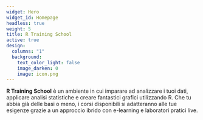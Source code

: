 ```yaml
---
widget: Hero
widget_id: Homepage
headless: true
weight: 5
title: R Training School
active: true
design:
  columns: "1"
  background:
    text_color_light: false
    image_darken: 0
    image: icon.png
---
```

**R Training School** è un ambiente in cui imparare ad analizzare i tuoi dati, applicare analisi statistiche e creare fantastici grafici utilizzando R. Che tu abbia già delle basi o meno, i corsi disponibili si adatteranno alle tue esigenze grazie a un approccio ibrido con e-learning e laboratori pratici live.
